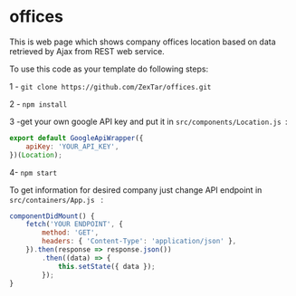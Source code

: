 # offices

This is web page which shows company offices location based on data retrieved by Ajax from REST web service.

To use this code as your template do following steps:

1 - ```git clone https://github.com/ZexTar/offices.git```

2 - ```npm install```

3 -get your own google API key and put it in ```src/components/Location.js ```:
```javascript
export default GoogleApiWrapper({
	apiKey: 'YOUR_API_KEY',
})(Location);
```

4- ```npm start```

To get information for desired company just change API endpoint in ```src/containers/App.js ``` :
```javascript
componentDidMount() {
	fetch('YOUR ENDPOINT', {
		method: 'GET',
		headers: { 'Content-Type': 'application/json' },
	}).then(response => response.json())
		.then((data) => {
			this.setState({ data });
		});
}
```

